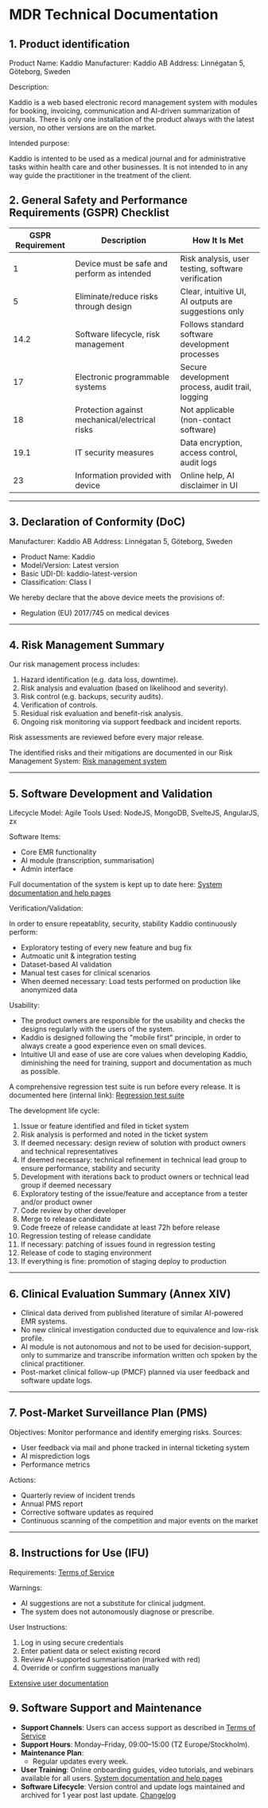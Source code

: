 # MDR Technical Documentation

## 1. Product identification

Product Name: Kaddio
Manufacturer: Kaddio AB
Address: Linnégatan 5, Göteborg, Sweden

Description: 

Kaddio is a web based electronic record management system with modules for booking, invoicing, communication and AI-driven summarization of journals. There is only one installation of the product always with the latest version, no other versions are on the market. 

Intended purpose:

Kaddio is intented to be used as a medical journal and for administrative tasks within health care and other businesses. It is not intended to in any way guide the practitioner in the treatment of the client.

## 2. General Safety and Performance Requirements (GSPR) Checklist

| GSPR Requirement | Description                                      | How It Is Met                                      |
|-------------------|--------------------------------------------------|---------------------------------------------------|
| 1                 | Device must be safe and perform as intended     | Risk analysis, user testing, software verification |
| 5                 | Eliminate/reduce risks through design           | Clear, intuitive UI, AI outputs are suggestions only |
| 14.2              | Software lifecycle, risk management             | Follows standard software development processes  |
| 17                | Electronic programmable systems                 | Secure development process, audit trail, logging |
| 18                | Protection against mechanical/electrical risks  | Not applicable (non-contact software)            |
| 19.1              | IT security measures                            | Data encryption, access control, audit logs      |
| 23                | Information provided with device                | Online help, AI disclaimer in UI    |

---

## 3. Declaration of Conformity (DoC)

Manufacturer: Kaddio AB
Address: Linnégatan 5, Göteborg, Sweden

- Product Name: Kaddio
- Model/Version: Latest version
- Basic UDI-DI: kaddio-latest-version
- Classification: Class I

We hereby declare that the above device meets the provisions of:
- Regulation (EU) 2017/745 on medical devices

---

## 4. Risk Management Summary

Our risk management process includes:

1. Hazard identification (e.g. data loss, downtime).
2. Risk analysis and evaluation (based on likelihood and severity).
3. Risk control (e.g. backups, security audits).
4. Verification of controls.
5. Residual risk evaluation and benefit-risk analysis.
6. Ongoing risk monitoring via support feedback and incident reports.

Risk assessments are reviewed before every major release.

The identified risks and their mitigations are documented in our Risk Management System: [Risk management system](risk_management_system.md)

---

## 5. Software Development and Validation

Lifecycle Model: Agile
Tools Used: NodeJS, MongoDB, SvelteJS, AngularJS, zx

Software Items:
- Core EMR functionality
- AI module (transcription, summarisation)
- Admin interface

Full documentation of the system is kept up to date here: [System documentation and help pages](http://help.kaddio.com/help)

Verification/Validation:

In order to ensure repeatablity, security, stability Kaddio continuously perform:
- Exploratory testing of every new feature and bug fix
- Autmoatic unit & integration testing
- Dataset-based AI validation
- Manual test cases for clinical scenarios
- When deemed necessary: Load tests performed on production like anonymized data

Usability:
- The product owners are responsible for the usability and checks the designs regularly with the users of the system.
- Kaddio is designed following the "mobile first" principle, in order to always create a good experience even on small devices.
- Intuitive UI and ease of use are core values when developing Kaddio, diminishing the need for training, support and documentation as much as possible.

A comprehensive regression test suite is run before every release. It is documented here (internal link): [Regression test suite](https://github.com/kaddio/kaddio/wiki/Test-av-release-%E2%80%90-MALL)

The development life cycle:

 1. Issue or feature identified and filed in ticket system
 2. Risk analysis is performed and noted in the ticket system
 3. If deemed necessary: design review of solution with product owners and technical representatives
 4. If deemed necessary: technical refinement in technical lead group to ensure performance, stability and security
 5. Development with iterations back to product owners or technical lead group if deemed necessary
 6. Exploratory testing of the issue/feature and acceptance from a tester and/or product owner
 7. Code review by other developer
 8. Merge to release candidate
 9. Code freeze of release candidate at least 72h before release
10. Regression testing of release candidate
11. If necessary: patching of issues found in regression testing
12. Release of code to staging environment
13. If everything is fine: promotion of staging deploy to production

---

## 6. Clinical Evaluation Summary (Annex XIV)

- Clinical data derived from published literature of similar AI-powered EMR systems.
- No new clinical investigation conducted due to equivalence and low-risk profile.
- AI module is not autonomous and not to be used for decision-support, only to summarize and transcribe information written och spoken by the clinical practitioner.
- Post-market clinical follow-up (PMCF) planned via user feedback and software update logs.

---

## 7. Post-Market Surveillance Plan (PMS)

Objectives: Monitor performance and identify emerging risks.
Sources:
- User feedback via mail and phone tracked in internal ticketing system
- AI misprediction logs
- Performance metrics

Actions:
- Quarterly review of incident trends
- Annual PMS report
- Corrective software updates as required
- Continuous scanning of the competition and major events on the market

---

## 8. Instructions for Use (IFU)

Requirements:
[Terms of Service](https://kaddio.com/legal/tos)

Warnings:
- AI suggestions are not a substitute for clinical judgment.
- The system does not autonomously diagnose or prescribe.

User Instructions:
1. Log in using secure credentials
2. Enter patient data or select existing record
3. Review AI-supported summarisation (marked with red)
4. Override or confirm suggestions manually

[Extensive user documentation](http://help.kaddio.com/help)

## 9. Software Support and Maintenance

- **Support Channels**: Users can access support as described in [Terms of Service](https://kaddio.com/legal/tos)
- **Support Hours**: Monday–Friday, 09:00–15:00 (TZ Europe/Stockholm).
- **Maintenance Plan**:
  - Regular updates every week.
- **User Training**: Online onboarding guides, video tutorials, and webinars available for all users. [System documentation and help pages](http://help.kaddio.com/help)
- **Software Lifecycle**: Version control and update logs maintained and archived for 1 year post last update. [Changelog](https://kaddio.com/changelog)
